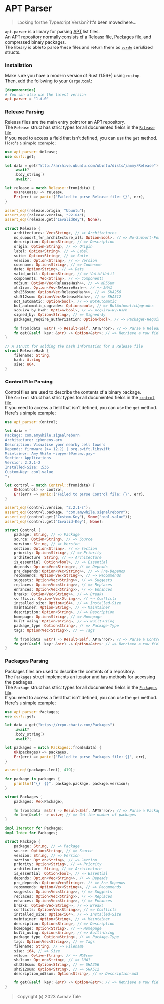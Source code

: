 # APT Parser
>
> Looking for the Typescript Version? [It's been moved here...](https://github.com/cnstr/apt-parser-ts)

`apt-parser` is a library for parsing [APT](https://en.wikipedia.org/wiki/APT_(software)) list files.<br>
An APT repository normally consists of a Release file, Packages file, and compressed binary packages.<br>
The library is able to parse these files and return them as [`serde`](https://serde.rs) serialized structs.<br>

### Installation

Make sure you have a modern version of Rust (1.56+) using `rustup`.<br>
Then, add the following to your `Cargo.toml`:<br>

```toml
[dependencies]
# You can also use the latest version
apt-parser = "1.0.0"
```

### Release Parsing

Release files are the main entry point for an APT repository.<br>
The `Release` struct has strict types for all documented fields in the [`Release` file](https://wiki.debian.org/DebianRepository/Format#A.22Release.22_files).<br>
If you need to access a field that isn't defined, you can use the `get` method.<br>
Here's a simple example:<br>

```rust
use apt_parser::Release;
use surf::get;

let data = get("http://archive.ubuntu.com/ubuntu/dists/jammy/Release")
    .await?
    .body_string()
    .await?;

let release = match Release::from(data) {
    Ok(release) => release,
    Err(err) => panic!("Failed to parse Release file: {}", err),
}

assert_eq!(release.origin, "Ubuntu");
assert_eq!(release.version, "22.04");
assert_eq!(release.get("InvalidKey"), None);
```

```rust
struct Release {
    architectures: Vec<String>, // => Architectures
    no_support_for_architecture_all: Option<bool>, // => No-Support-For-Architecture-All
    description: Option<String>, // => Description
    origin: Option<String>, // => Origin
    label: Option<String>, // => Label
    suite: Option<String>, // => Suite
    version: Option<String>, // => Version
    codename: Option<String>, // => Codename
    date: Option<String>, // => Date
    valid_until: Option<String>, // => Valid-Until
    components: Vec<String>, // => Components
    md5sum: Option<Vec<ReleaseHash>>, // => MD5Sum
    sha1sum: Option<Vec<ReleaseHash>>, // => SHA1
    sha256sum: Option<Vec<ReleaseHash>>, // => SHA256
    sha512sum: Option<Vec<ReleaseHash>>, // => SHA512
    not_automatic: Option<bool>, // => NotAutomatic
    but_automatic_upgrades: Option<bool>, // => ButAutomaticUpgrades
    acquire_by_hash: Option<bool>, // => Acquire-By-Hash
    signed_by: Option<String>, // => Signed-By
    packages_require_authorization: Option<bool>, // => Packages-Require-Authorization

    fn from(data: &str) -> Result<Self, APTError>; // => Parse a Release file
    fn get(&self, key: &str) -> Option<&str>; // => Retrieve a raw field value
}

// A struct for holding the hash information for a Release file
struct ReleaseHash {
    filename: String,
    hash: String,
    size: u64,
}
```

### Control File Parsing

Control files are used to describe the contents of a binary package.<br>
The `Control` struct has strict types for all documented fields in the [`control` file](https://www.debian.org/doc/debian-policy/ch-controlfields.html).<br>
If you need to access a field that isn't defined, you can use the `get` method.<br>
Here's a simple example:<br>

```rust
use apt_parser::Control;

let data = "
Package: com.amywhile.signalreborn
Architecture: iphoneos-arm
Description: Visualise your nearby cell towers
Depends: firmware (>= 12.2) | org.swift.libswift
Maintainer: Amy While <support@anamy.gay>
Section: Applications
Version: 2.2.1-2
Installed-Size: 1536
Custom-Key: cool-value
";

let control = match Control::from(data) {
    Ok(control) => control,
    Err(err) => panic!("Failed to parse Control file: {}", err),
}

assert_eq!(control.version, "2.2.1-2");
assert_eq!(control.package, "com.amywhile.signalreborn");
assert_eq!(control.get("Custom-Key"), Some("cool-value"));
assert_eq!(control.get("Invalid-Key"), None);
```

```rust
struct Control {
    package: String, // => Package
    source: Option<String>, // => Source
    version: String, // => Version
    section: Option<String>, // => Section
    priority: Option<String>, // => Priority
    architecture: String, // => Architecture
    is_essential: Option<bool>, // => Essential
    depends: Option<Vec<String>>, // => Depends
    pre_depends: Option<Vec<String>>, // => Pre-Depends
    recommends: Option<Vec<String>>, // => Recommends
    suggests: Option<Vec<String>>, // => Suggests
    replaces: Option<Vec<String>>, // => Replaces
    enhances: Option<Vec<String>>, // => Enhances
    breaks: Option<Vec<String>>, // => Breaks
    conflicts: Option<Vec<String>>, // => Conflicts
    installed_size: Option<i64>, // => Installed-Size
    maintainer: Option<String>, // => Maintainer
    description: Option<String>, // => Description
    homepage: Option<String>, // => Homepage
    built_using: Option<String>, // => Built-Using
    package_type: Option<String>, // => Package-Type
    tags: Option<Vec<String>>, // => Tags

    fn from(data: &str) -> Result<Self, APTError>; // => Parse a Control file
    fn get(&self, key: &str) -> Option<&str>; // => Retrieve a raw field value
}
```

### Packages Parsing

Packages files are used to describe the contents of a repository.<br>
The `Packages` struct implements an iterator and has methods for accessing the packages.<br>
The `Package` struct has strict types for all documented fields in the [`Packages` file](https://wiki.debian.org/DebianRepository/Format#A.22Packages.22_Indices).<br>
If you need to access a field that isn't defined, you can use the `get` method.<br>
Here's a simple example:<br>

```rust
use apt_parser::Packages;
use surf::get;

let data = get("https://repo.chariz.com/Packages")
    .await?
    .body_string()
    .await?;

let packages = match Packages::from(&data) {
    Ok(packages) => packages,
    Err(err) => panic!("Failed to parse Packages file: {}", err),
}

assert_eq!(packages.len(), 419);

for package in packages {
    println!("{}: {}", package.package, package.version);
}
```

```rust
struct Packages {
    packages: Vec<Package>,

    fn from(data: &str) -> Result<Self, APTError>; // => Parse a Packages file
    fn len(&self) -> usize; // => Get the number of packages
}

impl Iterator for Packages;
impl Index for Packages;

struct Package {
    package: String, // => Package
    source: Option<String>, // => Source
    version: String, // => Version
    section: Option<String>, // => Section
    priority: Option<String>, // => Priority
    architecture: String, // => Architecture
    is_essential: Option<bool>, // => Essential
    depends: Option<Vec<String>>, // => Depends
    pre_depends: Option<Vec<String>>, // => Pre-Depends
    recommends: Option<Vec<String>>, // => Recommends
    suggests: Option<Vec<String>>, // => Suggests
    replaces: Option<Vec<String>>, // => Replaces
    enhances: Option<Vec<String>>, // => Enhances
    breaks: Option<Vec<String>>, // => Breaks
    conflicts: Option<Vec<String>>, // => Conflicts
    installed_size: Option<i64>, // => Installed-Size
    maintainer: Option<String>, // => Maintainer
    description: Option<String>, // => Description
    homepage: Option<String>, // => Homepage
    built_using: Option<String>, // => Built-Using
    package_type: Option<String>, // => Package-Type
    tags: Option<Vec<String>>, // => Tags
    filename: String, // => Filename
    size: i64, // => Size
    md5sum: Option<String>, // => MD5sum
    sha1sum: Option<String>, // => SHA1
    sha256sum: Option<String>, // => SHA256
    sha512sum: Option<String>, // => SHA512
    description_md5sum: Option<String>, // => Description-md5

    fn get(&self, key: &str) -> Option<&str>; // => Retrieve a raw field value
}
```

> Copyright (c) 2023 Aarnav Tale
